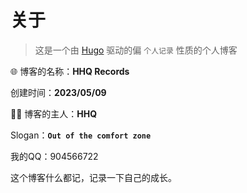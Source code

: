 # 关于


> 这是一个由 [Hugo](https://gohugo.io/) 驱动的偏 `个人记录` 性质的个人博客


🌐 博客的名称：**HHQ Records**

创建时间：**2023/05/09**



🙋‍♂️ 博客的主人：**HHQ**

Slogan：**`Out of the comfort zone`**

我的QQ：904566722


这个博客什么都记，记录一下自己的成长。
